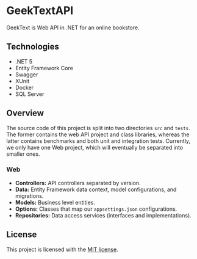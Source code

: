 # GeekTextAPI

GeekText is Web API in .NET for an online bookstore.

## Technologies

- .NET 5
- Entity Framework Core
- Swagger
- XUnit
- Docker
- SQL Server

## Overview

The source code of this project is split into two directories `src` and `tests`.
The former contains the web API project and class libraries, whereas the latter 
contains benchmarks and both unit and integration tests. Currently, we only have 
one Web project, which will eventually be separated into smaller ones.

### Web

- **Controllers:** API controllers separated by version.
- **Data:** Entity Framework data context, model configurations, and migrations.
- **Models:** Business level entities.
- **Options:** Classes that map our `appsettings.json` configurations.
- **Repositories:** Data access services (interfaces and implementations).

## License

This project is licensed with the [MIT license](/LICENSE).
